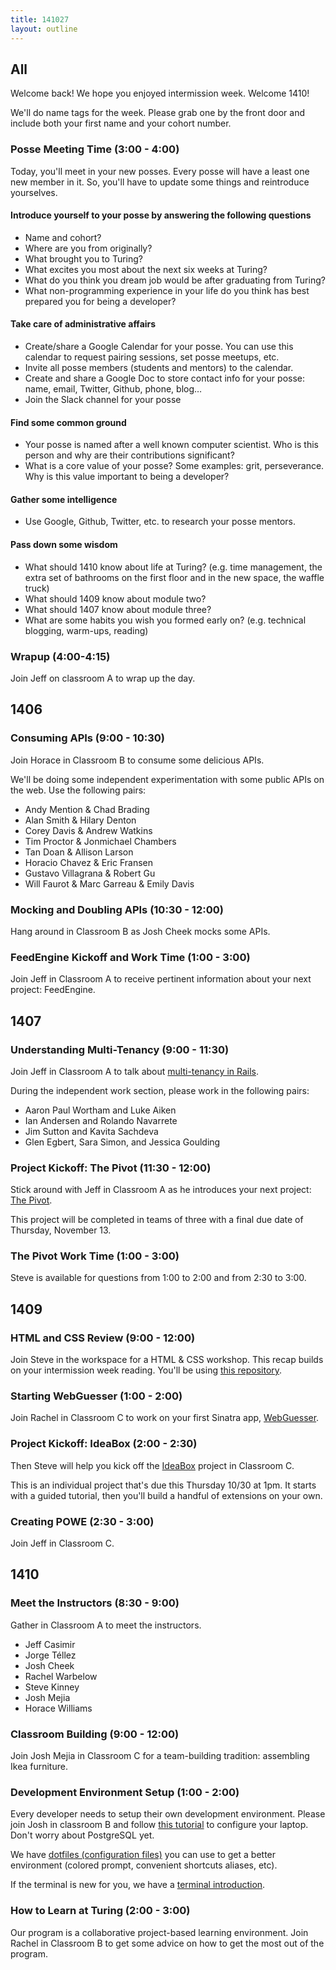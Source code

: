 ```yaml
---
title: 141027
layout: outline
---
```


## All

Welcome back! We hope you enjoyed intermission week. Welcome 1410!

We'll do name tags for the week. Please grab one by the front door and include
both your first name and your cohort number.


### Posse Meeting Time (3:00 - 4:00)

Today, you'll meet in your new posses. Every posse will have a least one new member in it. So, you'll have to update some things and reintroduce yourselves.

#### Introduce yourself to your posse by answering the following questions

* Name and cohort?
* Where are you from originally?
* What brought you to Turing?
* What excites you most about the next six weeks at Turing?
* What do you think you dream job would be after graduating from Turing?
* What non-programming experience in your life do you think has best prepared you for being a developer?

#### Take care of administrative affairs

* Create/share a Google Calendar for your posse. You can use this calendar to request pairing sessions, set posse meetups, etc.
* Invite all posse members (students and mentors) to the calendar.
* Create and share a Google Doc to store contact info for your posse: name, email, Twitter, Github, phone, blog…
* Join the Slack channel for your posse

#### Find some common ground

* Your posse is named after a well known computer scientist. Who is this person and why are their contributions significant?
* What is a core value of your posse? Some examples: grit, perseverance. Why is this value important to being a developer?

#### Gather some intelligence

* Use Google, Github, Twitter, etc. to research your posse mentors.

#### Pass down some wisdom

* What should 1410 know about life at Turing? (e.g. time management, the extra set of bathrooms on the first floor and in the new space, the waffle truck)
* What should 1409 know about module two?
* What should 1407 know about module three?
* What are some habits you wish you formed early on? (e.g. technical blogging, warm-ups, reading)

### Wrapup (4:00-4:15)

Join Jeff on classroom A to wrap up the day.

## 1406

### Consuming APIs (9:00 - 10:30)

Join Horace in Classroom B to consume some delicious APIs.

We'll be doing some independent experimentation with some public APIs on the web. Use the following pairs:

* Andy Mention & Chad Brading
* Alan Smith & Hilary Denton
* Corey Davis & Andrew Watkins
* Tim Proctor & Jonmichael Chambers
* Tan Doan & Allison Larson
* Horacio Chavez & Eric Fransen
* Gustavo Villagrana & Robert Gu
* Will Faurot & Marc Garreau & Emily Davis

### Mocking and Doubling APIs (10:30 - 12:00)

Hang around in Classroom B as Josh Cheek mocks some APIs.

### FeedEngine Kickoff and Work Time (1:00 - 3:00)

Join Jeff in Classroom A to receive pertinent information about your next project: FeedEngine.

## 1407

### Understanding Multi-Tenancy (9:00 - 11:30)

Join Jeff in Classroom A to talk about [multi-tenancy in Rails](https://github.com/turingschool/lesson_plans/blob/master/ruby_03-professional_rails_applications/understanding_multitenancy.markdown).

During the independent work section, please work in the following pairs:

* Aaron Paul Wortham and Luke Aiken
* Ian Andersen and Rolando Navarrete
* Jim Sutton and Kavita Sachdeva
* Glen Egbert, Sara Simon, and Jessica Goulding

### Project Kickoff: The Pivot (11:30 - 12:00)

Stick around with Jeff in Classroom A as he introduces your next project: [The Pivot](http://tutorials.jumpstartlab.com/projects/the_pivot.html).

This project will be completed in teams of three with a final due date of
Thursday, November 13.

### The Pivot Work Time (1:00 - 3:00)

Steve is available for questions from 1:00 to 2:00 and from 2:30 to 3:00.

## 1409

### HTML and CSS Review (9:00 - 12:00)

Join Steve in the workspace for a HTML & CSS workshop. This recap builds on your intermission week reading. You'll be using [this repository](https://github.com/turingschool-examples/turing-bistro).

### Starting WebGuesser (1:00 - 2:00)

Join Rachel in Classroom C to work on your first Sinatra app, [WebGuesser](http://tutorials.jumpstartlab.com/projects/web_guesser.html).

### Project Kickoff: IdeaBox (2:00 - 2:30)

Then Steve will help you kick off the [IdeaBox](http://tutorials.jumpstartlab.com/projects/idea_box.html) project in Classroom C.

This is an individual project that's due this Thursday 10/30 at 1pm. It starts
with a guided tutorial, then you'll build a handful of extensions on your own.

### Creating POWE (2:30 - 3:00)

Join Jeff in Classroom C.

## 1410

### Meet the Instructors (8:30 - 9:00)

Gather in Classroom A to meet the instructors.

* Jeff Casimir
* Jorge Téllez
* Josh Cheek
* Rachel Warbelow
* Steve Kinney
* Josh Mejia
* Horace Williams

### Classroom Building (9:00 - 12:00)

Join Josh Mejia in Classroom C for a team-building tradition: assembling Ikea furniture.

### Development Environment Setup (1:00 - 2:00)

Every developer needs to setup their own development environment. Please join Josh in classroom B and follow [this tutorial](http://tutorials.jumpstartlab.com/topics/environment/environment.html) to configure your laptop.
Don't worry about PostgreSQL yet.

We have [dotfiles (configuration files)](https://github.com/turingschool/bootstrap_new_students)
you can use to get a better environment (colored prompt, convenient shortcuts aliases, etc).

If the terminal is new for you, we have a [terminal introduction](http://tutorials.jumpstartlab.com/academy/workshops/terminal_and_editor.html).

### How to Learn at Turing (2:00 - 3:00)

Our program is a collaborative project-based learning environment. Join Rachel in Classroom B to get some advice on how to get the most out of the program.
